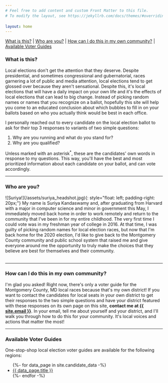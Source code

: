 ```yaml
---
# Feel free to add content and custom Front Matter to this file.
# To modify the layout, see https://jekyllrb.com/docs/themes/#overriding-theme-defaults

layout: home
---
```

[What is this?](#what-is-this) | [Who are you?](#who-are-you) | [How can I do this in my own community?](#my-own-community) | [Available Voter Guides](#voter-guides)

<a name="what-is-this"></a>
<h3>What is this?</h3>
<p>Local elections don't get the attention that they deserve. Despite presidential, and sometimes congressional and gubernatorial, races garnering a lot of public and media attention, local elections tend to get glossed over because they aren't sensational. Despite this, it's local elections that will have a daily impact on your own life and it's the effects of local elections that can lead to big change. Instead of picking random names or names that you recognize on a ballot, hopefully this site will help you come to an educated conclusion about which bubbles to fill in on your ballots based on who you actually think would be best in each office.</p>
<p>I personally reached out to every candidate on the local election ballot to ask for their top 3 responses to variants of two simple questions:</p>
<ol>
    <li>Why are you running and what do you stand for?</li>
    <li>Why are you qualified?</li>
</ol>
<p>Unless marked with an asterisk<sup>*</sup>, these are the candidates' own words in response to my questions. This way, you'll have the best and most prioritized information about each candidate on your ballot, and can vote accordingly.</p>

***

<a name="who-are-you"></a>
<h3>Who are you?</h3>
![Suriya!](/assets/suriya_headshot.jpg){: style="float: left; padding-right: 20px;"}
My name is Suriya Kandaswamy and, after graduating from Harvard with a major in computer science and minor in government this May, I immediately moved back home in order to work remotely and return to the community that I've been in for my entire childhood. The very first time I could vote was in my freshman year of college in 2016. At that time, I was guilty of picking random names for local election races, but now that I'm back home for the 2020 election, I'd like to give back to the Montgomery County community and public school system that raised me and give everyone around me the opportunity to truly make the choices that they believe are best for themselves and their community.
<br/><br/>

***

<a name="my-own-community"></a>
<h3>How can I do this in my own community?</h3>
I'm glad you asked! Right now, there's only a voter guide for the Montgomery County, MD local races because that's my own district! If you want to contact the candidates for local seats in your own district to get their responses to the two simple questions and have your district featured with these responses on its own page on this site, <strong>contact me at <a href="mailto:{{ site.email }}">{{ site.email }}</a></strong>. In your email, tell me about yourself and your district, and I'll walk you through how to do this for your community. It's local voices and actions that matter the most!

***

<a name="voter-guides"></a>
<h3>Available Voter Guides</h3>
One-stop-shop local election voter guides are available for the following regions:
<ul>
    {%- for data_page in site.candidate_data -%}
        <li><a href="{{ data_page.url | relative_url }}">{{ data_page.title }}</a></li>
    {%- endfor -%}
</ul>